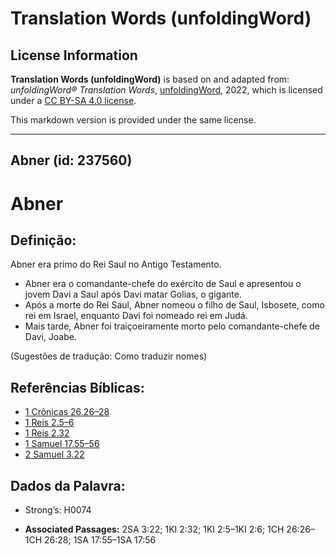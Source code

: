 # Translation Words (unfoldingWord)

## License Information

**Translation Words (unfoldingWord)** is based on and adapted from: _unfoldingWord® Translation Words_, [unfoldingWord](https://unfoldingword.org/utw), 2022, which is licensed under a [CC BY-SA 4.0 license](https://creativecommons.org/licenses/by-sa/4.0/legalcode.en).

This markdown version is provided under the same license.



--------------------------------

## Abner (id: 237560)

Abner
=====

Definição:
----------

Abner era primo do Rei Saul no Antigo Testamento.

* Abner era o comandante\-chefe do exército de Saul e apresentou o jovem Davi a Saul após Davi matar Golias, o gigante.
* Após a morte do Rei Saul, Abner nomeou o filho de Saul, Isbosete, como rei em Israel, enquanto Davi foi nomeado rei em Judá.
* Mais tarde, Abner foi traiçoeiramente morto pelo comandante\-chefe de Davi, Joabe.

(Sugestões de tradução: Como traduzir nomes)

Referências Bíblicas:
---------------------

* [1 Crônicas 26\.26–28](https://ref.ly/1Chr26:26-1Chr26:28)
* [1 Reis 2\.5–6](https://ref.ly/1Kgs2:5-1Kgs2:6)
* [1 Reis 2\.32](https://ref.ly/1Kgs2:32)
* [1 Samuel 17\.55–56](https://ref.ly/1Sam17:55-1Sam17:56)
* [2 Samuel 3\.22](https://ref.ly/2Sam3:22)

Dados da Palavra:
-----------------

* Strong’s: H0074

* **Associated Passages:** 2SA 3:22; 1KI 2:32; 1KI 2:5–1KI 2:6; 1CH 26:26–1CH 26:28; 1SA 17:55–1SA 17:56

